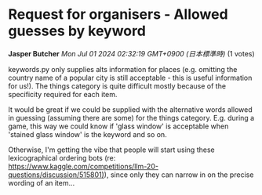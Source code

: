 # Request for organisers - Allowed guesses by keyword

**Jasper Butcher** *Mon Jul 01 2024 02:32:19 GMT+0900 (日本標準時)* (1 votes)

keywords.py only supplies alts information for places (e.g. omitting the country name of a popular city is still acceptable - this is useful information for us!). The things category is quite difficult mostly because of the specificity required for each item.

It would be great if we could be supplied with the alternative words allowed in guessing (assuming there are some) for the things category. E.g. during a game, this way we could know if 'glass window' is acceptable when 'stained glass window' is the keyword and so on.

Otherwise, I'm getting the vibe that people will start using these lexicographical ordering bots (re: [https://www.kaggle.com/competitions/llm-20-questions/discussion/515801)](https://www.kaggle.com/competitions/llm-20-questions/discussion/515801)), since only they can narrow in on the precise wording of an item…



